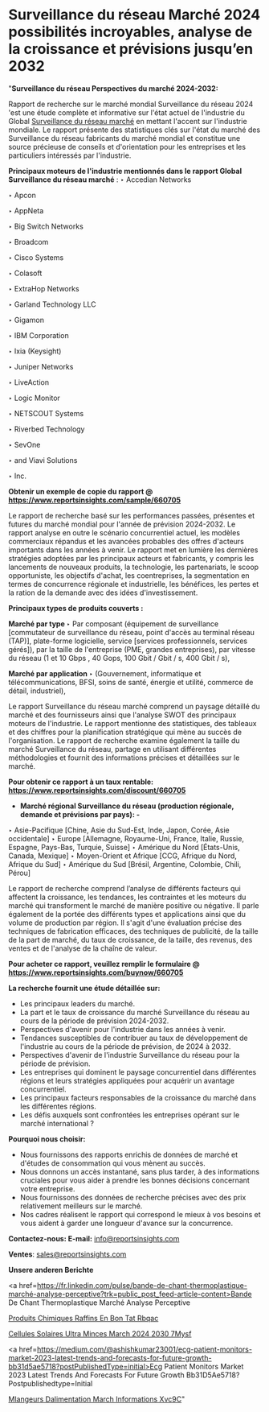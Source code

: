 # Surveillance du réseau Marché 2024 possibilités incroyables, analyse de la croissance et prévisions jusqu’en 2032

"<strong>Surveillance du réseau Perspectives du marché 2024-2032:</strong>

Rapport de recherche sur le marché mondial Surveillance du réseau 2024 'est une étude complète et informative sur l'état actuel de l'industrie du Global <a href=https://www.reportsinsights.com/sample/660705>Surveillance du réseau marché</a> en mettant l'accent sur l'industrie mondiale. Le rapport présente des statistiques clés sur l'état du marché des Surveillance du réseau fabricants du marché mondial et constitue une source précieuse de conseils et d'orientation pour les entreprises et les particuliers intéressés par l'industrie.

<strong>Principaux moteurs de l'industrie mentionnés dans le rapport Global Surveillance du réseau marché</strong> :
‣ Accedian Networks

‣ Apcon

‣ AppNeta

‣ Big Switch Networks

‣ Broadcom

‣ Cisco Systems

‣ Colasoft

‣ ExtraHop Networks

‣ Garland Technology LLC

‣ Gigamon

‣ IBM Corporation

‣ Ixia (Keysight)

‣ Juniper Networks

‣ LiveAction

‣ Logic Monitor

‣ NETSCOUT Systems

‣ Riverbed Technology

‣ SevOne

‣ and Viavi Solutions

‣ Inc.

<strong>Obtenir un exemple de copie du rapport @ <a href=https://www.reportsinsights.com/sample/660705>https://www.reportsinsights.com/sample/660705</a></strong>

Le rapport de recherche basé sur les performances passées, présentes et futures du marché mondial pour l'année de prévision 2024-2032. Le rapport analyse en outre le scénario concurrentiel actuel, les modèles commerciaux répandus et les avancées probables des offres d'acteurs importants dans les années à venir. Le rapport met en lumière les dernières stratégies adoptées par les principaux acteurs et fabricants, y compris les lancements de nouveaux produits, la technologie, les partenariats, le scoop opportuniste, les objectifs d'achat, les coentreprises, la segmentation en termes de concurrence régionale et industrielle, les bénéfices, les pertes et la ration de la demande avec des idées d'investissement.

<strong>Principaux types de produits couverts :</strong>

<strong>Marché par type </strong>
‣ Par composant (équipement de surveillance [commutateur de surveillance du réseau, point d'accès au terminal réseau (TAP)], plate-forme logicielle, service [services professionnels, services gérés]), par la taille de l'entreprise (PME, grandes entreprises), par vitesse du réseau (1 et 10 Gbps , 40 Gops, 100 Gbit / Gbit / s, 400 Gbit / s),

<strong>Marché par application </strong>
‣ (Gouvernement, informatique et télécommunications, BFSI, soins de santé, énergie et utilité, commerce de détail, industriel),

Le rapport Surveillance du réseau marché comprend un paysage détaillé du marché et des fournisseurs ainsi que l'analyse SWOT des principaux moteurs de l'industrie. Le rapport mentionne des statistiques, des tableaux et des chiffres pour la planification stratégique qui mène au succès de l'organisation. Le rapport de recherche examine également la taille du marché Surveillance du réseau, partage en utilisant différentes méthodologies et fournit des informations précises et détaillées sur le marché.

<strong>Pour obtenir ce rapport à un taux rentable: <a href=https://www.reportsinsights.com/discount/660705>https://www.reportsinsights.com/discount/660705</a></strong>
<ul>
  <li><strong>Marché régional Surveillance du réseau (production régionale, demande et prévisions par pays): -</strong></li>
</ul>
‣ Asie-Pacifique [Chine, Asie du Sud-Est, Inde, Japon, Corée, Asie occidentale]
‣ Europe [Allemagne, Royaume-Uni, France, Italie, Russie, Espagne, Pays-Bas, Turquie, Suisse]
‣ Amérique du Nord [États-Unis, Canada, Mexique]
‣ Moyen-Orient et Afrique [CCG, Afrique du Nord, Afrique du Sud]
‣ Amérique du Sud [Brésil, Argentine, Colombie, Chili, Pérou]

Le rapport de recherche comprend l’analyse de différents facteurs qui affectent la croissance, les tendances, les contraintes et les moteurs du marché qui transforment le marché de manière positive ou négative. Il parle également de la portée des différents types et applications ainsi que du volume de production par région. Il s'agit d'une évaluation précise des techniques de fabrication efficaces, des techniques de publicité, de la taille de la part de marché, du taux de croissance, de la taille, des revenus, des ventes et de l'analyse de la chaîne de valeur.

<strong>Pour acheter ce rapport, veuillez remplir le formulaire @   <a href=https://www.reportsinsights.com/buynow/660705>https://www.reportsinsights.com/buynow/660705</a></strong>

<strong>La recherche fournit une étude détaillée sur:</strong>
<ul>
  <li>Les principaux leaders du marché.</li>
  <li>La part et le taux de croissance du marché Surveillance du réseau au cours de la période de prévision 2024-2032.</li>
  <li>Perspectives d'avenir pour l'industrie dans les années à venir.</li>
  <li>Tendances susceptibles de contribuer au taux de développement de l'industrie au cours de la période de prévision, de 2024 à 2032.</li>
  <li>Perspectives d'avenir de l'industrie Surveillance du réseau pour la période de prévision.</li>
  <li>Les entreprises qui dominent le paysage concurrentiel dans différentes régions et leurs stratégies appliquées pour acquérir un avantage concurrentiel.</li>
  <li>Les principaux facteurs responsables de la croissance du marché dans les différentes régions.</li>
  <li>Les défis auxquels sont confrontées les entreprises opérant sur le marché international ?</li>
</ul>
<strong>Pourquoi nous choisir:</strong>
<ul>
  <li>Nous fournissons des rapports enrichis de données de marché et d'études de consommation qui vous mènent au succès.</li>
  <li>Nous donnons un accès instantané, sans plus tarder, à des informations cruciales pour vous aider à prendre les bonnes décisions concernant votre entreprise.</li>
  <li>Nous fournissons des données de recherche précises avec des prix relativement meilleurs sur le marché.</li>
  <li>Nos cadres réalisent le rapport qui correspond le mieux à vos besoins et vous aident à garder une longueur d'avance sur la concurrence.</li>
</ul>
<strong>Contactez-nous:
</strong><strong>E-mail:</strong> <a href=mailto:info@reportsinsights.com>info@reportsinsights.com</a>

<strong>Ventes</strong>: <a href=mailto:sales@reportsinsights.com>sales@reportsinsights.com</a>

<strong>Unsere anderen Berichte</strong>

<a href=https://fr.linkedin.com/pulse/bande-de-chant-thermoplastique-marché-analyse-perceptive?trk=public_post_feed-article-content>Bande De Chant Thermoplastique Marché Analyse Perceptive</a>

<a href=https://www.linkedin.com/pulse/produits-chimiques-raffin%C3%A9s-en-bon-%C3%A9tat-rbqac/>Produits Chimiques Raffins En Bon Tat Rbqac</a>

<a href=https://www.linkedin.com/pulse/cellules-solaires-ultra-minces-march%C3%A9-2024-2030-7mysf/>Cellules Solaires Ultra Minces March 2024 2030 7Mysf</a>

<a href=https://medium.com/@ashishkumar23001/ecg-patient-monitors-market-2023-latest-trends-and-forecasts-for-future-growth-bb31d5ae5718?postPublishedType=initial>Ecg Patient Monitors Market 2023 Latest Trends And Forecasts For Future Growth Bb31D5Ae5718?Postpublishedtype=Initial</a>

<a href=https://www.linkedin.com/pulse/m%C3%A9langeurs-dalimentation-march%C3%A9-informations-xvc9c/>Mlangeurs Dalimentation March Informations Xvc9C</a>"
